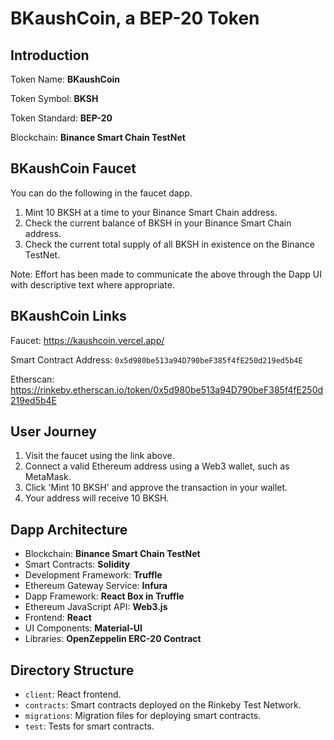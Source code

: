 # BKaushCoin, a BEP-20 Token

## Introduction
Token Name: **BKaushCoin**

Token Symbol: **BKSH**

Token Standard: **BEP-20**

Blockchain: **Binance Smart Chain TestNet**

## BKaushCoin Faucet

You can do the following in the faucet dapp.
1. Mint 10 BKSH at a time to your Binance Smart Chain address.
2. Check the current balance of BKSH in your Binance Smart Chain address.
3. Check the current total supply of all BKSH in existence on the Binance TestNet.

Note: Effort has been made to communicate the above through the Dapp UI with descriptive text where appropriate.

## BKaushCoin Links

Faucet: https://kaushcoin.vercel.app/

Smart Contract Address: `0x5d980be513a94D790beF385f4fE250d219ed5b4E`

Etherscan: https://rinkeby.etherscan.io/token/0x5d980be513a94D790beF385f4fE250d219ed5b4E

## User Journey

1. Visit the faucet using the link above.
2. Connect a valid Ethereum address using a Web3 wallet, such as MetaMask.
3. Click 'Mint 10 BKSH' and approve the transaction in your wallet.
4. Your address will receive 10 BKSH.

## Dapp Architecture

- Blockchain: **Binance Smart Chain TestNet**
- Smart Contracts: **Solidity**
- Development Framework: **Truffle**
- Ethereum Gateway Service: **Infura**
- Dapp Framework: **React Box in Truffle**
- Ethereum JavaScript API: **Web3.js**
- Frontend: **React**
- UI Components: **Material-UI**
- Libraries: **OpenZeppelin ERC-20 Contract**


## Directory Structure

- `client`: React frontend.
- `contracts`: Smart contracts deployed on the Rinkeby Test Network.
- `migrations`: Migration files for deploying smart contracts.
- `test`: Tests for smart contracts.
